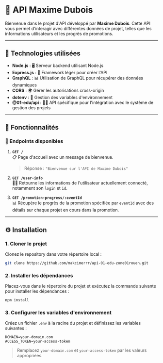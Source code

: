 # 🚀 API Maxime Dubois

Bienvenue dans le projet d'API développé par **Maxime Dubois**. Cette API vous permet d'interagir avec différentes données de projet, telles que les informations utilisateurs et les progrès de promotions.

---

## 🔧 Technologies utilisées

- **Node.js** : 🖥 Serveur backend utilisant Node.js
- **Express.js** : 🚂 Framework léger pour créer l'API
- **GraphQL** : 📊 Utilisation de GraphQL pour récupérer des données dynamiques
- **CORS** : 🌍 Gérer les autorisations cross-origin
- **dotenv** : 🌱 Gestion des variables d'environnement
- **@01-edu/api** : 🧑‍💻 API spécifique pour l'intégration avec le système de gestion des projets

---

## 🌟 Fonctionnalités

### 📜 Endpoints disponibles

1. **`GET /`**  
   📋 Page d'accueil avec un message de bienvenue.
   
   > Réponse : `"Bienvenue sur l'API de Maxime Dubois"`

2. **`GET /user-info`**  
   🧑‍💼 Retourne les informations de l'utilisateur actuellement connecté, notamment son `login` et `id`.

3. **`GET /promotion-progress/:eventId`**  
   📊 Récupère le progrès de la promotion spécifiée par `eventId` avec des détails sur chaque projet en cours dans la promotion.

---

## ⚙️ Installation

### 1. Cloner le projet
Clonez le repository dans votre répertoire local :

```bash
git clone https://github.com/makcimerrr/api-01-edu-zone01rouen.git
```

### 2. Installer les dépendances

Placez-vous dans le répertoire du projet et exécutez la commande suivante pour installer les dépendances :

```bash
npm install
```

### 3. Configurer les variables d'environnement

Créez un fichier `.env` à la racine du projet et définissez les variables suivantes :

```
DOMAIN=your-domain.com
ACCESS_TOKEN=your-access-token
```

> Remplacez `your-domain.com` et `your-access-token` par les valeurs appropriées.

